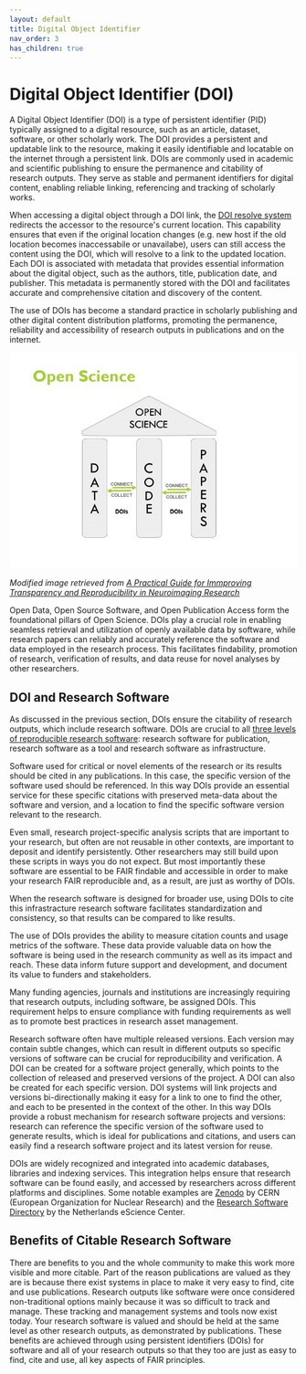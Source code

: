 ```yaml
---
layout: default
title: Digital Object Identifier
nav_order: 3
has_children: true
---
```


# Digital Object Identifier (DOI)

A Digital Object Identifier (DOI) is a type of persistent identifier (PID) typically assigned to a digital resource, such as an article, dataset, software, or other scholarly work. The DOI provides a persistent and updatable link to the resource, making it easily identifiable and locatable on the internet through a persistent link. DOIs are commonly used in academic and scientific publishing to ensure the permanence and citability of research outputs. They serve as stable and permanent identifiers for digital content, enabling reliable linking, referencing and tracking of scholarly works.  

When accessing a digital object through a DOI link, the [DOI resolve system](https://www.doi.org/) redirects the accessor to the resource's current location. This capability ensures that even if the original location changes (e.g. new host if the old location becomes inaccessabile or unavailabe), users can still access the content using the DOI, which will resolve to a link to the updated location. Each DOI is associated with metadata that provides essential information about the digital object, such as the authors, title, publication date, and publisher. This metadata is permanently stored with the DOI and facilitates accurate and comprehensive citation and discovery of the content.  

The use of DOIs has become a standard practice in scholarly publishing and other digital content distribution platforms, promoting the permanence, reliability and accessibility of research outputs in publications and on the internet.  

![doi-open-science](assets/img/doi-open-science.jpg)  

_Modified image retrieved from [A Practical Guide for Immproving Transparency and Reproducibility in Neuroimaging Research](https://doi.org/10.1371/journal.pbio.1002506​)_  

Open Data, Open Source Software, and Open Publication Access form the foundational pillars of Open Science. DOIs play a crucial role in enabling seamless retrieval and utilization of openly available data by software, while research papers can reliably and accurately reference the software and data employed in the research process. This facilitates findability, promotion of research, verification of results, and data reuse for novel analyses by other researchers.  

## DOI and Research Software

As discussed in the previous section, DOIs ensure the citability of research outputs, which include research software. DOIs are crucial to all [three levels of reproducible research software](https://mcmasterrs.github.io/lm_reproducible-rs/smp/smp.html#reproducibility-goal): research software for publication, research software as a tool and research software as infrastructure.  

Software used for critical or novel elements of the research or its results should be cited in any publications. In this case, the specific version of the software used should be referenced. In this way DOIs provide an essential service for these specific citations with preserved meta-data about the software and version, and a location to find the specific software version relevant to the research.  

Even small, research project-specific analysis scripts that are important to your research, but often are not reusable in other contexts, are important to deposit and identify persistently. Other researchers may still build upon these scripts in ways you do not expect. But most importantly these software are essential to be FAIR findable and accessible in order to make your research FAIR reproducible and, as a result, are just as worthy of DOIs.  

When the research software is designed for broader use, using DOIs to cite this infrastracture research software facilitates standardization and consistency, so that results can be compared to like results.  

The use of DOIs provides the ability to measure citation counts and usage metrics of the software. These data provide valuable data on how the software is being used in the research community as well as its impact and reach. These data inform future support and development, and document its value to funders and stakeholders.  

Many funding agencies, journals and institutions are increasingly requiring that research outputs, including software, be assigned DOIs. This requirement helps to ensure compliance with funding requirements as well as to promote best practices in research asset management.  

Research software often have multiple released versions. Each version may contain subtle changes, which can result in different outputs so specific versions of software can be crucial for reproducibility and verification. A DOI can be created for a software project generally, which points to the collection of released and preserved versions of the project. A DOI can also be created for each specific version. DOI systems will link projects and versions bi-directionally making it easy for a link to one to find the other, and each to be presented in the context of the other. In this way DOIs provide a robust mechanism for research software projects and versions: research can reference the specific version of the software used to generate results, which is ideal for publications and citations, and users can easily find a research software project and its latest version for reuse.  

DOIs are widely recognized and integrated into academic databases, libraries and indexing services. This integration helps ensure that research software can be found easily, and accessed by researchers across different platforms and disciplines. Some notable examples are [Zenodo](https://zenodo.org/) by CERN (European Organization for Nuclear Research) and the [Research Software Directory](https://research-software-directory.org/) by the Netherlands eScience Center.  

## Benefits of Citable Research Software

There are benefits to you and the whole community to make this work more visible and more citable. Part of the reason publications are valued as they are is because there exist systems in place to make it very easy to find, cite and use publications. Research outputs like software were once considered non-traditional options mainly because it was so difficult to track and manage. These tracking and management systems and tools now exist today. Your research software is valued and should be held at the same level as other research outputs, as demonstrated by publications. These benefits are achieved through using persistent identifiers (DOIs) for software and all of your research outputs so that they too are just as easy to find, cite and use, all key aspects of FAIR principles.  

